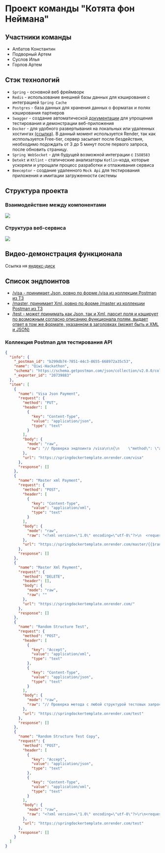 # Проект команды "Котята фон Неймана"
## Участники команды
* Албатов Константин
* Подворный Артем
* Суслов Илья
* Горлов Артем

## Стэк технологий
* `Spring` - основной веб фреймворк
* `Redis` - использование внешней базы данных для кэширования с интеграцией `Spring Cache`
* `Postgres` - база данных для хранения данных о форматах и полях кэширования партнеров
* `Swagger` - создание автоматической [документации](https://springdockertemplate.onrender.com/swagger-ui/index.html) для упрощения тестирования и демонстрации веб-приложения
* `Docker` - для удобного развертывания на локальных или удаленных хостингах [(ссылка)](https://springdockertemplate.onrender.com). В данный момент используется Render, так как исппользуется Free-tier, сервер засыпает после бездействия, необходимо подождать от 3 до 5 минут после первого запроса, после обновить страницу.
* `Spring WebSocket` - для будущей возможной интеграции с `ISO8583`
* `Detekt` и `Ktlint` - статические анализаторы `Kotlin`-кода, которые ускоряли и упрощали процесс разработки и отлаживания сервиса
* `Beeceptor` - создание удаленного `Mock Api` для тестирования приложения и имитации загруженности системы

## Структура проекта
### Взаимодействие между компонентами
![](https://github.com/AlbatovK/SpringDockerTemplate/blob/master/svg_diagram.drawio.svg?raw=true)
### Структура веб-сервиса
![](https://github.com/AlbatovK/SpringDockerTemplate/blob/master/layers_svg.drawio.svg?raw=true)

## Видео-демонстрация функционала
Ссылка ня [яндекс-диск](https://disk.yandex.ru/i/RycUOM7ntfPiJQ)

## Список эндпоинтов
* [/visa - принимает Json, ровно по форме /visa из коллекции Postman из ТЗ](https://springdockertemplate.onrender.com/visa)
* [/master, принимает Xml, ровно по форме /master из коллекции Postman из ТЗ](https://springdockertemplate.onrender.com/master)
* [/test - может принимать как Json, так и Xml, парсит поля и кэширует по возможным согласно описанию функционала полям, выдает ответ в том же формате, указанном в заголовках (может быть и XML и JSON)](https://springdockertemplate.onrender.com/test)

### Коллекция Postman для тестирования API
```json
{
  "info": {
    "_postman_id": "b299db74-7851-44c3-8655-668972a35c53",
    "name": "Qiwi-Hackathon",
    "schema": "https://schema.getpostman.com/json/collection/v2.0.0/collection.json",
    "_exporter_id": "20739883"
  },
  "item": [
    {
      "name": "Visa Json Payment",
      "request": {
        "method": "PUT",
        "header": [
          {
            "key": "Content-Type",
            "value": "application/json",
            "type": "text"
          }
        ],
        "body": {
          "mode": "raw",
          "raw": "// Проверка эндпоинта /visa\n\n{\n    \"method\": \"aи\",\n    \"params\": {\n        \"card_holder_name\": \"CARDHOLDER NAME\",\n        \"card_number\": \"4278011111275400\",\n        \"card_expire\": \"2702\",\n        \"card_cvc\": \"067\",\n        \"amount\": \"1000\",\n        \"description\": \"Month subscription\",\n        \"redirect_url\": \"https://shop.merchant.com/order/23\"\n    },\n    \"id\": \"4mu_id\"\n}"
        },
        "url": "https://springdockertemplate.onrender.com/visa"
      },
      "response": []
    },
    {
      "name": "Master xml Payment",
      "request": {
        "method": "POST",
        "header": [
          {
            "key": "Content-Type",
            "value": "application/xml",
            "type": "text"
          }
        ],
        "body": {
          "mode": "raw",
          "raw": "<?xml version=\"1.0\" encoding=\"utf-8\"?>\n  <request><!--Проверка эндпоинта /master -->\n\t<pg_card_number>5266886676134311</pg_card_number>\n\t<pg_description>Оплата брони</pg_description>\n\t<pg_cardholder>Ivan Ivanov</pg_cardholder>\n    <pg_expire_date>0128</pg_expire_date>\n    <pg_cvv>55551</pg_cvv>\n  </request>"
        },
        "url": "https://springdockertemplate.onrender.com/master/{{$randomUUID}}"
      },
      "response": []
    },
    {
      "name": "Master Xml Payment",
      "request": {
        "method": "DELETE",
        "header": [],
        "body": {
          "mode": "raw",
          "raw": ""
        },
        "url": "https://springdockertemplate.onrender.com/"
      },
      "response": []
    },
    {
      "name": "Random Structure Test",
      "request": {
        "method": "POST",
        "header": [
          {
            "key": "Accept",
            "value": "application/xml",
            "type": "text"
          },
          {
            "key": "Content-Type",
            "value": "application/json",
            "type": "text"
          }
        ],
        "body": {
          "mode": "raw",
          "raw": "// Проверка метода с любой структурой тестовых запросов, в данном случае определяется по заголовком Accept и Content-type\r\n\r\n{\r\n    \"a\": {\r\n        \"b\": {\r\n            \"c\": {\r\n\r\n            }\r\n        }\r\n    },\r\n    \"method\": \"payment\",\r\n    \"params\": {\r\n        \"card_holder_name\": \"CARDHOLDER NAME\",\r\n        \"card_number\": \"4278011111275400\",\r\n        \"card_expire\": \"2702\",\r\n        \"description\": \"Month subscription\",\r\n        \"redirect_url\": \"https://shop.merchant.com/order/23\"\r\n    },\r\n    \"description\": {\r\n        \"b\": null\r\n    },\r\n    \"id\": \"4490d1a0-fd21-44b6-84cc-a72d17b1c962\"\r\n}"
        },
        "url": "https://springdockertemplate.onrender.com/test"
      },
      "response": []
    },
    {
      "name": "Random Structure Test Copy",
      "request": {
        "method": "POST",
        "header": [
          {
            "key": "Accept",
            "value": "application/json",
            "type": "text"
          },
          {
            "key": "Content-Type",
            "value": "application/xml",
            "type": "text"
          }
        ],
        "body": {
          "mode": "raw",
          "raw": "<?xml version=\"1.0\" encoding=\"utf-8\"?>\r\n<request>\r\n    <a>\r\n        <b>Helllo</b>\r\n    </a><!-- Проверка метода с любой структурой тестовых запросов, в данном случае определяется по заголовком Accept и Content-type -->\r\n    <pg_description>\r\n        <client>\r\n            <name>Name</name>\r\n            <surname>Surname</surname>\r\n        </client>\r\n    </pg_description>\r\n    <pg_cardholder>Ivan Ivanov</pg_cardholder>\r\n</request>"
        },
        "url": "https://springdockertemplate.onrender.com/test"
      },
      "response": []
    }
  ]
}
```
